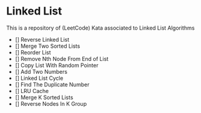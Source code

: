 # Linked List

This is a repository of (LeetCode) Kata associated to Linked List Algorithms

- [] Reverse Linked List
- [] Merge Two Sorted Lists
- [] Reorder List
- [] Remove Nth Node From End of List
- [] Copy List With Random Pointer
- [] Add Two Numbers
- [] Linked List Cycle
- [] Find The Duplicate Number
- [] LRU Cache
- [] Merge K Sorted Lists
- [] Reverse Nodes In K Group
